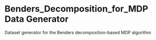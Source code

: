 # Benders_Decomposition_for_MDP Data Generator

Dataset generator for the Benders decomposition-based MDP algorithm
